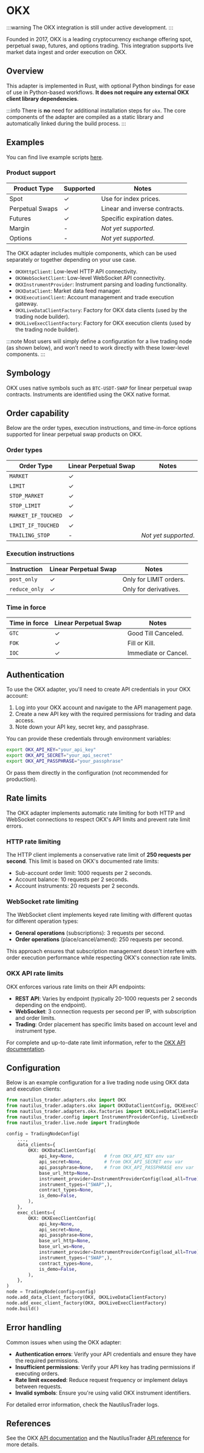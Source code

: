 # OKX

:::warning
The OKX integration is still under active development.
:::

Founded in 2017, OKX is a leading cryptocurrency exchange offering spot, perpetual swap,
futures, and options trading. This integration supports live market data ingest and order
execution on OKX.

## Overview

This adapter is implemented in Rust, with optional Python bindings for ease of use in Python-based workflows.
**It does not require any external OKX client library dependencies**.

:::info
There is **no** need for additional installation steps for `okx`.
The core components of the adapter are compiled as a static library and automatically linked during the build process.
:::

## Examples

You can find live example scripts [here](https://github.com/nautechsystems/nautilus_trader/tree/develop/examples/live/okx/).

### Product support

| Product Type      | Supported | Notes                                          |
|-------------------|-----------|------------------------------------------------|
| Spot              | ✓         | Use for index prices.                          |
| Perpetual Swaps   | ✓         | Linear and inverse contracts.                  |
| Futures           | ✓         | Specific expiration dates.                     |
| Margin            | -         | *Not yet supported*.                           |
| Options           | -         | *Not yet supported*.                           |

The OKX adapter includes multiple components, which can be used separately or together depending on your use case.

- `OKXHttpClient`: Low-level HTTP API connectivity.
- `OKXWebSocketClient`: Low-level WebSocket API connectivity.
- `OKXInstrumentProvider`: Instrument parsing and loading functionality.
- `OKXDataClient`: Market data feed manager.
- `OKXExecutionClient`: Account management and trade execution gateway.
- `OKXLiveDataClientFactory`: Factory for OKX data clients (used by the trading node builder).
- `OKXLiveExecClientFactory`: Factory for OKX execution clients (used by the trading node builder).

:::note
Most users will simply define a configuration for a live trading node (as shown below),
and won’t need to work directly with these lower-level components.
:::

## Symbology

OKX uses native symbols such as `BTC-USDT-SWAP` for linear perpetual swap contracts.
Instruments are identified using the OKX native format.

## Order capability

Below are the order types, execution instructions, and time-in-force options supported
for linear perpetual swap products on OKX.

### Order types

| Order Type          | Linear Perpetual Swap | Notes                |
|---------------------|-----------------------|----------------------|
| `MARKET`            | ✓                     |                      |
| `LIMIT`             | ✓                     |                      |
| `STOP_MARKET`       | ✓                     |                      |
| `STOP_LIMIT`        | ✓                     |                      |
| `MARKET_IF_TOUCHED` | ✓                     |                      |
| `LIMIT_IF_TOUCHED`  | ✓                     |                      |
| `TRAILING_STOP`     | -                     | *Not yet supported*. |

### Execution instructions

| Instruction    | Linear Perpetual Swap | Notes                  |
|----------------|-----------------------|------------------------|
| `post_only`    | ✓                     | Only for LIMIT orders. |
| `reduce_only`  | ✓                     | Only for derivatives.  |

### Time in force

| Time in force | Linear Perpetual Swap | Notes                |
|---------------|-----------------------|----------------------|
| `GTC`         | ✓                     | Good Till Canceled.  |
| `FOK`         | ✓                     | Fill or Kill.        |
| `IOC`         | ✓                     | Immediate or Cancel. |

## Authentication

To use the OKX adapter, you'll need to create API credentials in your OKX account:

1. Log into your OKX account and navigate to the API management page.
2. Create a new API key with the required permissions for trading and data access.
3. Note down your API key, secret key, and passphrase.

You can provide these credentials through environment variables:

```bash
export OKX_API_KEY="your_api_key"
export OKX_API_SECRET="your_api_secret"
export OKX_API_PASSPHRASE="your_passphrase"
```

Or pass them directly in the configuration (not recommended for production).

## Rate limits

The OKX adapter implements automatic rate limiting for both HTTP and WebSocket connections to respect OKX's API limits and prevent rate limit errors.

### HTTP rate limiting

The HTTP client implements a conservative rate limit of **250 requests per second**. This limit is based on OKX's documented rate limits:

- Sub-account order limit: 1000 requests per 2 seconds.
- Account balance: 10 requests per 2 seconds.
- Account instruments: 20 requests per 2 seconds.

### WebSocket rate limiting

The WebSocket client implements keyed rate limiting with different quotas for different operation types:

- **General operations** (subscriptions): 3 requests per second.
- **Order operations** (place/cancel/amend): 250 requests per second.

This approach ensures that subscription management doesn't interfere with order execution performance while respecting OKX's connection rate limits.

### OKX API rate limits

OKX enforces various rate limits on their API endpoints:

- **REST API**: Varies by endpoint (typically 20-1000 requests per 2 seconds depending on the endpoint).
- **WebSocket**: 3 connection requests per second per IP, with subscription and order limits.
- **Trading**: Order placement has specific limits based on account level and instrument type.

For complete and up-to-date rate limit information, refer to the [OKX API documentation](https://www.okx.com/docs-v5/en/#overview-rate-limit).

## Configuration

Below is an example configuration for a live trading node using OKX data and execution clients:

```python
from nautilus_trader.adapters.okx import OKX
from nautilus_trader.adapters.okx import OKXDataClientConfig, OKXExecClientConfig
from nautilus_trader.adapters.okx.factories import OKXLiveDataClientFactory, OKXLiveExecClientFactory
from nautilus_trader.config import InstrumentProviderConfig, LiveExecEngineConfig, LoggingConfig, TradingNodeConfig
from nautilus_trader.live.node import TradingNode

config = TradingNodeConfig(
    ...,
    data_clients={
        OKX: OKXDataClientConfig(
            api_key=None,           # from OKX_API_KEY env var
            api_secret=None,        # from OKX_API_SECRET env var
            api_passphrase=None,    # from OKX_API_PASSPHRASE env var
            base_url_http=None,
            instrument_provider=InstrumentProviderConfig(load_all=True),
            instrument_types=("SWAP",),
            contract_types=None,
            is_demo=False,
        ),
    },
    exec_clients={
        OKX: OKXExecClientConfig(
            api_key=None,
            api_secret=None,
            api_passphrase=None,
            base_url_http=None,
            base_url_ws=None,
            instrument_provider=InstrumentProviderConfig(load_all=True),
            instrument_types=("SWAP",),
            contract_types=None,
            is_demo=False,
        ),
    },
)
node = TradingNode(config=config)
node.add_data_client_factory(OKX, OKXLiveDataClientFactory)
node.add_exec_client_factory(OKX, OKXLiveExecClientFactory)
node.build()
```

## Error handling

Common issues when using the OKX adapter:

- **Authentication errors**: Verify your API credentials and ensure they have the required permissions.
- **Insufficient permissions**: Verify your API key has trading permissions if executing orders.
- **Rate limit exceeded**: Reduce request frequency or implement delays between requests.
- **Invalid symbols**: Ensure you're using valid OKX instrument identifiers.

For detailed error information, check the NautilusTrader logs.

## References

See the OKX [API documentation](https://www.okx.com/docs-v5/) and the NautilusTrader [API reference](../api_reference/adapters/okx.md) for more details.
